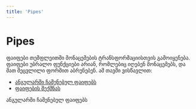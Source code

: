 ```yaml
---
title: 'Pipes'
---
```


# Pipes

ფაიფები თემფლეითში მონაცემების ტრანსფორმაციისთვის გამოიყენება.
ფაიფები უბრალო ფუნქციები არიან, რომლებიც იღებენ მონაცემებს, და მათ
შეცვლილი ფორმით აბრუნებენ. ამ თავში ვისწავლით:

- [ანგულარში ჩაშენებულ ფაიფებს](./built-in-pipes.html)
- [ფაიფების შექმნას](./creating-pipe.html)

<a routerLink="./built-in-pipes">ანგულარში ჩაშენებულ ფაიფებს</a>
